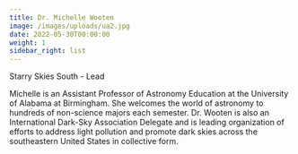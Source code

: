 ```yaml
---
title: Dr. Michelle Wooten
image: /images/uploads/ua2.jpg
date: 2022-05-30T00:00:00
weight: 1
sidebar_right: list
---
```

Starry Skies South - Lead

<!-- more -->

Michelle is an Assistant Professor of Astronomy Education at the University of Alabama at Birmingham.  She welcomes the world of astronomy to hundreds of non-science majors each semester.  Dr. Wooten is also an International Dark-Sky Association Delegate and is leading organization of efforts to address light pollution and promote dark skies across the southeastern United States in collective form.